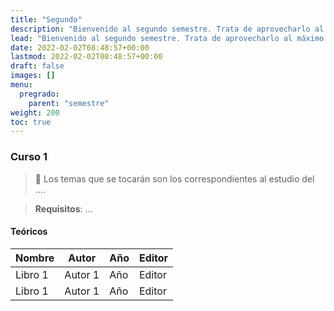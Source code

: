 ```yaml
---
title: "Segundo"
description: "Bienvenido al segundo semestre. Trata de aprovecharlo al máximo para subir tu promedio."
lead: "Bienvenido al segundo semestre. Trata de aprovecharlo al máximo para subir tu promedio."
date: 2022-02-02T08:48:57+00:00
lastmod: 2022-02-02T08:48:57+00:00
draft: false
images: []
menu:
  pregrado:
    parent: "semestre"
weight: 200
toc: true
---
```


### Curso 1

> 📌 Los temas que se tocarán son los correspondientes al estudio del ....

> <b>Requisitos</b>: ...

#### Teóricos

|Nombre|Autor|Año|Editor|
|------|-----|---|------|
|Libro 1|Autor 1|Año|Editor|
|Libro 1|Autor 1|Año|Editor|